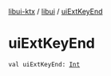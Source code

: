 [libui-ktx](../index.md) / [libui](index.md) / [uiExtKeyEnd](./ui-ext-key-end.md)

# uiExtKeyEnd

`val uiExtKeyEnd: `[`Int`](https://kotlinlang.org/api/latest/jvm/stdlib/kotlin/-int/index.html)